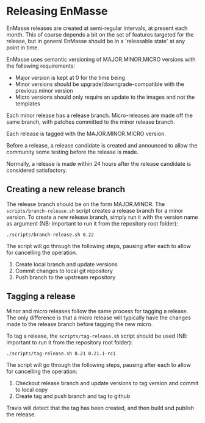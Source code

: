 # Releasing EnMasse

EnMasse releases are created at semi-regular intervals, at present each month. This of course
depends a bit on the set of features targeted for the release, but in general EnMasse should be in a
'releasable state' at any point in time.

EnMasse uses semantic versioning of MAJOR.MINOR.MICRO versions with the following requirements:

* Major version is kept at 0 for the time being
* Minor versions should be upgrade/downgrade-compatible with the previous minor version
* Micro versions should only require an update to the images and not the templates

Each minor release has a release branch. Micro-releases are made off the same branch, with patches
committed to the minor release branch.

Each release is tagged with the MAJOR.MINOR.MICRO version.

Before a release, a release candidate is created and announced to allow the community some testing before the release is made.

Normally, a release is made within 24 hours after the release candidate is considered satisfactory.

## Creating a new release branch

The release branch should be on the form MAJOR.MINOR. The `scripts/branch-release.sh` script creates a release branch for a minor version. To create a new release branch, simply run it with the version name as argument (NB: important to run it from the repository root folder):

```
./scripts/branch-release.sh 0.22
```

The script will go through the following steps, pausing after each to allow for cancelling the operation.

1. Create local branch and update versions
2. Commit changes to local git repository
3. Push branch to the upstream repository

## Tagging a release

Minor and micro releases follow the same process for tagging a release. The only difference is that
a micro release will typically have the changes made to the release branch before tagging the new
micro.

To tag a release, the `scripts/tag-release.sh` script should be used (NB: important to 
run it from the repository root folder):

```
./scripts/tag-release.sh 0.21 0.21.1-rc1
```

The script will go through the following steps, pausing after each to allow for cancelling the
operation:

1. Checkout release branch and update versions to tag version and commit to local copy
2. Create tag and push branch and tag to github

Travis will detect that the tag has been created, and then build and publish the release.
